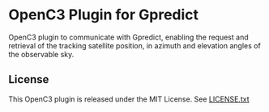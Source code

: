 # OpenC3 Plugin for Gpredict

OpenC3 plugin to communicate with Gpredict, enabling the request and retrieval of the tracking satellite position, in azimuth and elevation angles of the observable sky.

## License

This OpenC3 plugin is released under the MIT License. See [LICENSE.txt](LICENSE.txt)
